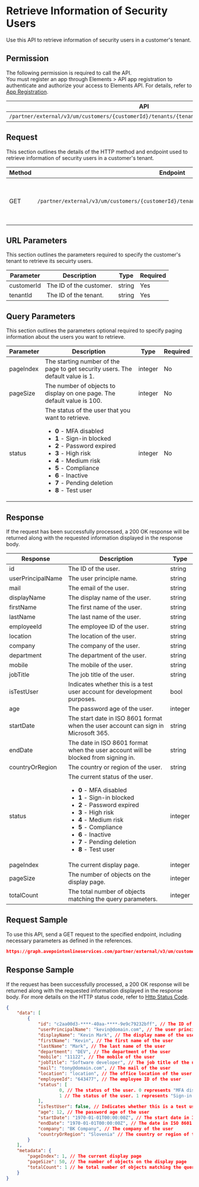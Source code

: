 # Retrieve Information of Security Users

Use this API to retrieve information of security users in a customer's tenant. 

 ## Permission

The following permission is required to call the API.  
You must register an app through Elements > API app registration to authenticate and authorize your access to Elements API. For details, refer to [App Registration](../../register-app.md).

| API | Permission  |
|-----------|--------|
| `/partner/external/v3/um/customers/{customerId}/tenants/{tenantId}/overview/security/users`|elements.um.user.read.all|  

## Request

This section outlines the details of the HTTP method and endpoint used to retrieve information of security users in a customer's tenant.

| Method | Endpoint | Description |
|-----------|--------|------------|
| GET | `/partner/external/v3/um/customers/{customerId}/tenants/{tenantId}/overview/security/users` | Retrieves information of security users of a customer's tenant.|
 
## URL Parameters

This section outlines the parameters required to specify the customer's tenant to retrieve its secuirty users.

| Parameter | Description | Type | Required |
| --- | --- | --- | --- |
| customerId | The ID of the customer. | string | Yes |
| tenantId | The ID of the tenant. | string | Yes |

## Query Parameters

This section outlines the parameters optional required to specify paging information about the users you want to retrieve.

| Parameter | Description | Type | Required |
| --- | --- | --- | --- |
| pageIndex | The starting number of the page to get security users. The default value is 1. | integer | No |
| pageSize | The number of objects to display on one page. The default value is 100. | integer | No |
| status | The status of the user that you want to retrieve. <ul><li>**0** - MFA disabled</li><li>**1** - Sign-in blocked</li><li>**2** - Password expired</li><li>**3** - High risk</li><li>**4** - Medium risk</li><li>**5** - Compliance</li><li>**6** - Inactive</li><li>**7** - Pending deletion</li><li>**8** - Test user</li></ul> | integer  | No |

## Response

If the request has been successfully processed, a 200 OK response will be returned along with the requested information displayed in the response body.
 
| Response | Description | Type |
| --- | --- | --- |
| id | The ID of the user. | string |
| userPrincipalName | The user principle name. | string |
| mail | The email of the user. | string |
| displayName | The display name of the user. | string |
| firstName | The first name of the user. | string |
| lastName | The last name of the user. | string |
| employeeId | The employee ID of the user. | string |
| location | The location of the user. | string |
| company | The company of the user. | string |
| department | The department of the user. | string |
| mobile | The mobile of the user. | string |
| jobTitle | The job title of the user. | string |
| isTestUser | Indicates whether this is a test user account for development purposes. | bool |
| age | The password age of the user. | integer |
| startDate | The start date in ISO 8601 format when the user account can sign in Microsoft 365. | string |
| endDate | The date in ISO 8601 format when the user account will be blocked from signing in. | string |
| countryOrRegion | The country or region of the user. | string |
| status | The current status of the user. <ul><li>**0** - MFA disabled</li><li>**1** - Sign-in blocked</li><li>**2** - Password expired</li><li>**3** - High risk</li><li>**4** - Medium risk</li><li>**5** - Compliance</li><li>**6** - Inactive</li><li>**7** - Pending deletion</li><li>**8** - Test user</li></ul> | integer |
| pageIndex | The current display page. | integer |
| pageSize | The number of objects on the display page. | integer |
| totalCount | The total number of objects matching the query parameters. | integer |

## Request Sample
To use this API, send a GET request to the specified endpoint, including necessary parameters as defined in the references.
```json
https://graph.avepointonlineservices.com/partner/external/v3/um/customers/966f35cc-****-87b4-****-25cdbcf82a07/tenants/0c7715b3-****-81b6-****-f3634dcfacec/overview/security/users
```
 
## Response Sample
If the request has been successfully processed, a 200 OK response will be returned along with the requested information displayed in the response body.
For more details on the HTTP status code, refer to [Http Status Code](../../Use-AvePoint-Graph-API.md#http-status-code).
```json
{
    "data": [
        {
            "id": "c2aa00d3-****-40aa-****-9e9c79232bff", // The ID of the user
            "userPrincipalName": "kevin@domain.com", // The user principle name
            "displayName": "Kevin Mark", // The display name of the user
            "firstName": "Kevin", // The first name of the user
            "lastName": "Mark", // The last name of the user
            "department": "DEV", // The department of the user
            "mobile": "11122", // The mobile of the user
            "jobTitle": "Software developer", // The job title of the user
            "mail": "tony@domain.com", // The mail of the user
            "location": "location", // The office location of the user
            "employeeId": "643477", // The employee ID of the user
            "status": [
                    0, // The status of the user. 0 represents "MFA disabled"
                    1 // The status of the user. 1 represents "Sign-in blocked"
            ], 
            "isTestUser": false, // Indicates whether this is a test user account for development purposes
            "age": 12, // The password age of the user
            "startDate": "1970-01-01T00:00:00Z", // The start date in ISO 8601 format when the user account can sign in Microsoft 365
            "endDate": "1970-01-01T00:00:00Z", // The date in ISO 8601 format when the user account will be blocked from signing in
            "company": "BK Company", // The company of the user
            "countryOrRegion": "Slovenia" // The country or region of the user
        }
    ],
    "metadata": {
        "pageIndex": 1, // The current display page
        "pageSize": 50, // The number of objects on the display page
        "totalCount": 1 // he total number of objects matching the query parameters
    }
}
```